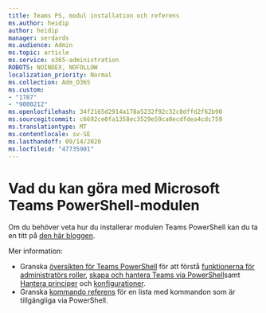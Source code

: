 ```yaml
---
title: Teams PS, modul installation och referens
ms.author: heidip
author: heidip
manager: serdards
ms.audience: Admin
ms.topic: article
ms.service: o365-administration
ROBOTS: NOINDEX, NOFOLLOW
localization_priority: Normal
ms.collection: Adm_O365
ms.custom:
- "1787"
- "9000212"
ms.openlocfilehash: 34f2165d2914a178a5232f92c32c0dffd2f62b90
ms.sourcegitcommit: c6692ce0fa1358ec3529e59ca0ecdfdea4cdc759
ms.translationtype: MT
ms.contentlocale: sv-SE
ms.lasthandoff: 09/14/2020
ms.locfileid: "47735901"
---
```

# <a name="what-you-can-accomplish-with-microsoft-teams-powershell-module"></a>Vad du kan göra med Microsoft Teams PowerShell-modulen

Om du behöver veta hur du installerar modulen Teams PowerShell kan du ta en titt på [den här bloggen](https://blogs.technet.microsoft.com/skypehybridguy/2017/11/07/microsoft-teams-powershell-support/).

Mer information:

- Granska [översikten för Teams PowerShell](https://docs.microsoft.com/MicrosoftTeams/teams-powershell-overview) för att förstå [funktionerna för administratörs roller](https://docs.microsoft.com/MicrosoftTeams/using-admin-roles), [skapa och hantera Teams via PowerShell](https://docs.microsoft.com/MicrosoftTeams/teams-powershell-overview#creating-and-managing-teams-via-powershell)samt [Hantera principer](https://docs.microsoft.com/MicrosoftTeams/teams-powershell-overview#managing-policies-via-powershell) och [konfigurationer](https://docs.microsoft.com/MicrosoftTeams/teams-powershell-overview#managing-configurations-via-powershell). 
- Granska [kommando referens](https://docs.microsoft.com/powershell/module/teams/?view=teams-ps) för en lista med kommandon som är tillgängliga via PowerShell. 
